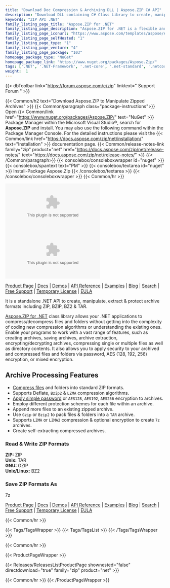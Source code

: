 ```yaml
---
title: "Download Doc Compression & Archiving DLL | Aspose.ZIP C# API"
description: "Download DLL containing C# Class Library to create, manipulate, extract, protect archive file formats; ZIP, BZIP, BZ2, TAR via .NET on-premise High Code API."
keywords: "ZIP API .NET"
family_listing_page_title: "Aspose.ZIP for .NET"
family_listing_page_description: "Aspose.ZIP for .NET is a flexible and easy to use .NET API that lets you work with files compression in standard zip format. It saves you time and efforts by allowing you to achieve compression/decompression of files and folders without going into the underlying complexity of the compress file formats."
family_listing_page_iconurl: "https://www.aspose.com/templates/aspose/App_Themes/V3/images/zip/272x272/aspose_zip-for-net.png"
family_listing_page_selfHosted: "1"
family_listing_page_type: "1"
family_listing_page_venture: "4"
family_listing_page_package: "103"
homepage_package_type: "NuGet"
homepage_package_link: "https://www.nuget.org/packages/Aspose.Zip/"
tags: ['.NET', '.NET-Framework', '.net-core', '.net-standard', '.netcore', '.netstandard', '.netstandard2.0', '7z', '7-ZIP', 'AES', 'AES-128', 'AES-192', 'AES-256', 'API', 'Archive', 'Archiving', 'ASP.NET', 'aspnetcore', 'Aspose', 'Aspose.Total', 'Aspose.ZIP', 'Assembly', 'BZ2', 'BZIP2', 'C#', 'Component', 'Compression', 'Conholdate', 'Conholdate.Total', 'Core', 'cross-platform', 'csharp', 'dataprotection', 'Decompression', 'decrypt', 'Decryption', 'Document', 'dotnet', 'dotnet-core', 'dotnet-standard', 'dotnetcore', 'dotnetframework', 'dotnetstandard', 'encrypt', 'Encryption', 'extract', 'Fast', 'forms', 'Framework', 'GZIP', 'Library', 'LZMA', 'LZMA2', 'Microsoft', 'mvc', 'net-core', 'net-standard', 'netcore', 'netstandard', 'netstandard2.0', 'RAR', 'RAR4', 'RAR5', 'security', 'Standard', 'TAR', 'USTAR', 'VisualStudio', 'Windows-Forms', 'winforms', 'ZIP', 'ZIP64', 'ZipCrypto', '.NET-Compression-API', '.NET-Compression-Component', '.NET-Compression-Library', '.NET-Decompression-API', '.NET-Decompression-Component', '.NET-Decompression-Library', '.NET-ZIP-API', '.NET-ZIP-Component', '.NET-ZIP-Library']
weight:  1
---
```


{{< dbToolbar link="https://forum.aspose.com/c/zip" linktext=" Support Forum " >}}

{{< Common/h2 text="Download Aspose.ZIP to Manipulate Zipped Archives"  >}}
{{< Common/paragraph class="package-instructions">}}
Open {{< Common/link href="https://www.nuget.org/packages/Aspose.ZIP/" text="NuGet"  >}} Package Manager within the Microsoft Visual Studio&reg;, search for <b>Aspose.ZIP</b> and install. You may also use the following command within the Package Manager Console. For the detailed instructions please visit the {{< Common/link href="https://docs.aspose.com/zip/net/installation/" text="Installation"  >}} documentation page.
{{< Common/release-notes-link family="zip" product="net" href="https://docs.aspose.com/zip/net/release-notes/" text="https://docs.aspose.com/zip/net/release-notes/"  >}}
{{< /Common/paragraph>}}
{{< consolebox/consoleboxwrapper id="nuget" >}}
       {{< consolebox/spantext text="PM" >}}
       {{< consolebox/textarea id="nuget" >}} Install-Package Aspose.Zip {{< /consolebox/textarea >}}
{{< /consolebox/consoleboxwrapper >}}
{{< Common/hr >}}

![Nuget](https://img.shields.io/nuget/v/Aspose.Zip) ![Nuget](https://img.shields.io/nuget/dt/Aspose.Zip?label=nuget%20downloads)

[Product Page](https://products.aspose.com/zip/net/) | [Docs](https://docs.aspose.com/zip/net/) | [Demos](https://products.aspose.app/zip/family) | [API Reference](https://reference.aspose.com/zip/net/) | [Examples](https://github.com/aspose-zip/Aspose.ZIP-for-.NET) | [Blog](https://blog.aspose.com/category/zip/) | [Search](https://search.aspose.com/) | [Free Support](https://forum.aspose.com/c/zip) | [Temporary License](https://purchase.aspose.com/temporary-license) | [EULA](https://about.aspose.com/legal/eula/)

It is a standalone .NET API to create, manipulate, extract & protect archive formats including ZIP, BZIP, BZ2 & TAR.

[Aspose.ZIP for .NET](https://products.aspose.com/zip/net/) class library allows your .NET applications to compress/decompress files and folders without getting into the complexity of coding new compression algorithms or understanding the existing ones. Enable your programs to work with a vast range of features, such as creating archives, saving archives, archive extraction, encrypting/decrypting archives, compressing single or multiple files as well as directory contents. It also allows you to apply security to your archived and compressed files and folders via password, AES (128, 192, 256) encryption, or mixed encryption.

## Archive Processing Features

- [Compress files](https://docs.aspose.com/zip/net/compressing-and-decompressing-files/) and folders into standard ZIP formats.
- Supports Deflate, `Bzip2` & `LZMA` compression algorithms.
- [Apply simple password](https://docs.aspose.com/zip/net/password-protecting-archives/) or `AES128`, `AES192`, `AES256` encryption to archives.
- Employ different protection schemes for each file within an archive.
- Append more files to an existing zipped archive.
- Use `Gzip` or `Bzip2` to pack files & folders into a `TAR` archive.
- Supports `LZMA` or `LZMA2` compression & optional encryption to create `7z` archives.
- Create self-extracting compressed archives.

### Read & Write ZIP Formats

**ZIP:** ZIP\
**Unix:** TAR\
**GNU:** GZIP\
**Unix/Linux:** BZ2

### Save ZIP Formats As

7z

[Product Page](https://products.aspose.com/zip/net/) | [Docs](https://docs.aspose.com/zip/net/) | [Demos](https://products.aspose.app/zip/family) | [API Reference](https://reference.aspose.com/zip/net/) | [Examples](https://github.com/aspose-zip/Aspose.ZIP-for-.NET) | [Blog](https://blog.aspose.com/category/zip/) | [Search](https://search.aspose.com/) | [Free Support](https://forum.aspose.com/c/zip) | [Temporary License](https://purchase.aspose.com/temporary-license) | [EULA](https://about.aspose.com/legal/eula/)

{{< Common/hr >}}

{{< Tags/TagsWrapper >}}
 {{< Tags/TagsList >}}
{{< /Tags/TagsWrapper >}}

{{< Common/hr >}}

{{< ProductPageWrapper >}}
<!-- ReleasesListProductPage-->
   {{< Releases/ReleasesListProductPage shownested="false"  directdownload="true" family="zip" product="net" >}}
<!-- /ReleasesListProductPage-->
{{< Common/hr >}}
{{< /ProductPageWrapper >}}
